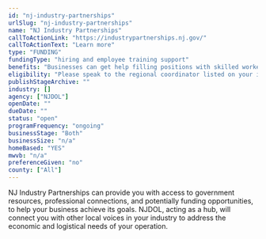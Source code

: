 ```yaml
---
id: "nj-industry-partnerships"
urlSlug: "nj-industry-partnerships"
name: "NJ Industry Partnerships"
callToActionLink: "https://industrypartnerships.nj.gov/"
callToActionText: "Learn more"
type: "FUNDING"
fundingType: "hiring and employee training support"
benefits: "Businesses can get help filling positions with skilled workers, developing career pathways to ensure a pipeline of future workers, creating ongoing training feedback loops with education, workforce and economic development partners. The program also gives businesses a powerful industry voice to impact policy."
eligibility: "Please speak to the regional coordinator listed on your industry's page by using the link in the title."
publishStageArchive: ""
industry: []
agency: ["NJDOL"]
openDate: ""
dueDate: ""
status: "open"
programFrequency: "ongoing"
businessStage: "Both"
businessSize: "n/a"
homeBased: "YES"
mwvb: "n/a"
preferenceGiven: "no"
county: ["All"]
---
```


NJ Industry Partnerships can provide you with access to government resources, professional connections, and potentially funding opportunities, to help your business achieve its goals. NJDOL, acting as a hub, will connect you with other local voices in your industry to address the economic and logistical needs of your operation.

